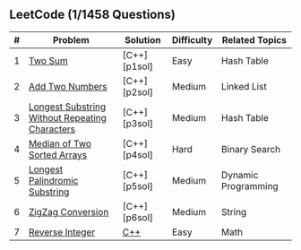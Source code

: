 ## LeetCode (1/1458 Questions)
| # | Problem | Solution | Difficulty | Related Topics |
|---| ------- | -------- | ---------- | -------------- |
|1|[Two Sum][p1]                                                   |[C++][p1sol]    |Easy         |Hash Table
|2|[Add Two Numbers][p2]                                           |[C++][p2sol]     |Medium       |Linked List
|3|[Longest Substring Without Repeating Characters][p3]            |[C++][p3sol]     |Medium       |Hash Table
|4|[Median of Two Sorted Arrays][p4]                               |[C++][p4sol]     |Hard         |Binary Search
|5|[Longest Palindromic Substring][p5]                             |[C++][p5sol]     |Medium       |Dynamic Programming
|6|[ZigZag Conversion][p6]                                         |[C++][p6sol]     |Medium       |String
|7|[Reverse Integer][p7]                                           |[C++][p7sol]     |Easy         |Math

[p1]: https://leetcode.com/problems/two-sum/
[p2]: https://leetcode.com/problems/add-two-numbers/
[p3]: https://leetcode.com/problems/longest-substring-without-repeating-characters/
[p4]: https://leetcode.com/problems/median-of-two-sorted-arrays/
[p5]: https://leetcode.com/problems/longest-palindromic-substring/
[p6]: https://leetcode.com/problems/zigzag-conversion/
[p7]: https://leetcode.com/problems/reverse-integer/
[p7sol]: /Solution/Q7_Reverse%20Integer.cpp
